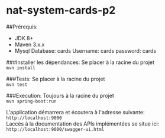 # nat-system-cards-p2

##Prérequis:

* JDK 8+
* Maven 3.x.x
* Mysql 
   Database: cards
   Username: cards
   password: cards 


###Installer les dépendances:
Se placer à la racine du projet  
`mvn install`

###Tests:
Se placer à la racine du projet   
`mvn test`

###Execution:
Toujours à la racine du projet  
`mvn spring-boot:run`  

L'application démarrera et écoutera à l'adresse suivante: `http://localhost:9000`    
Laccès à la documentation des APIs implémentées se situe ici: `http://localhost:9000/swagger-ui.html`


